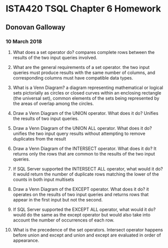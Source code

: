 # ISTA420 TSQL Chapter 6 Homework
## Donovan Galloway
### 10 March 2018

1.  What does a set operator do? compares complete rows between the results of the two input queries involved.

3.  What are the general requirements of a set operator. the two input queries must produce results with the same number of columns, and corresponding columns must have compatible data types. 
4.  What is a Venn Diagram? a diagram representing mathematical or logical sets pictorially as circles or closed curves within an enclosing rectangle (the universal set), common elements of the sets being represented by the areas of overlap among the circles.
5.  Draw a Venn Diagram of the UNION operator. What does it do? Unifies the results of two input queries.
6.  Draw a Venn Diagram of the UNION ALL operator. What does it do? unifies the two input query results without attempting to remove duplicates from the result
7.  Draw a Venn Diagram of the INTERSECT operator. What does it do? It returns only  the rows that are common to the results of the two input queries.
8.  If SQL Server supported the INTERSECT ALL operator, what would it do? it would return the number of duplicate rows matching the lower of the counts in both input multisets
9.  Draw a Venn Diagram of the EXCEPT operator. What does it do? it operates on the results of two input queries  and returns rows that appear in the first input but not the second.
10.  If SQL Server supported the EXCEPT ALL operator, what would it do? would do the same as the except operator but would also take into account the number of occurrences of each row.
11.  What is the precedence of the set operators. Intersect operator happens before union and except and union and except are evaluated in order of appearance.
